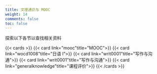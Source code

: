 ```yaml
---
title: 文理通识与 MOOC
weight: 14
comments: false
toc: false
---
```

探索以下各节以查找相关资料
<!--more-->
{{< cards >}}
{{< card link="mooc"title="MOOC">}}
{{< card link="wocd1008"title="日语 I">}}
{{< card link="writ0001"title="写作与沟通">}}
{{< card link="writ0001"title="写作与沟通">}}
{{< card link="generalknowledge"title="课程评价">}}
{{< /cards >}}
